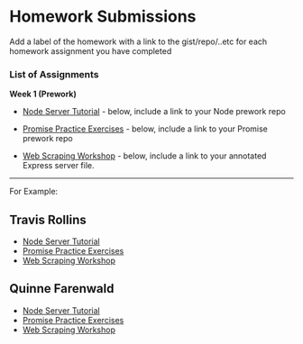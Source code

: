 # Homework Submissions

Add a label of the homework with a link to the gist/repo/..etc for each homework assignment you have completed

### List of Assignments

**Week 1 (Prework)**

* [Node Server Tutorial](http://frontend.turing.io/lessons/module-4/node-prework.html) - below, include a link to your Node prework repo

* [Promise Practice Exercises](https://gist.github.com/robbiejaeger/dc8f55c1f9462741090862f736b82cab) - below, include a link to your Promise prework repo

* [Web Scraping Workshop](https://frontend.turing.io/lessons/module-4/web-scraping-workshop.html) - below, include a link to your annotated Express server file.

---

For Example:

## Travis Rollins

* [Node Server Tutorial]()
* [Promise Practice Exercises]()
* [Web Scraping Workshop]()


## Quinne Farenwald

* [Node Server Tutorial](https://github.com/qfarenwald/node-server-tut)
* [Promise Practice Exercises](https://repl.it/@qfarenwald/Promise-Practice-Exercises)
* [Web Scraping Workshop](https://github.com/qfarenwald/web-scraping-ws)
